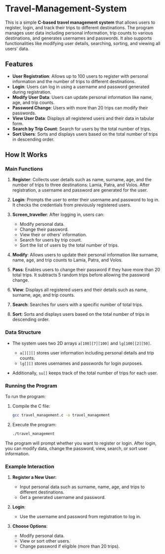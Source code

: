 # Travel-Management-System


This is a simple **C-based travel management system** that allows users to register, login, and track their trips to different destinations. The program manages user data including personal information, trip counts to various destinations, and generates usernames and passwords. It also supports functionalities like modifying user details, searching, sorting, and viewing all users' data.

## Features

- **User Registration**: Allows up to 100 users to register with personal information and the number of trips to different destinations.
- **Login**: Users can log in using a username and password generated during registration.
- **Modify User Data**: Users can update personal information like name, age, and trip counts.
- **Password Change**: Users with more than 20 trips can modify their passwords.
- **View User Data**: Displays all registered users and their data in tabular form.
- **Search by Trip Count**: Search for users by the total number of trips.
- **Sort Users**: Sorts and displays users based on the total number of trips in descending order.

## How It Works

### Main Functions

1. **Register**: Collects user details such as name, surname, age, and the number of trips to three destinations: Lamia, Patra, and Volos. After registration, a username and password are generated for the user.

2. **Login**: Prompts the user to enter their username and password to log in. It checks the credentials from previously registered users.

3. **Screen_traveller**: After logging in, users can:
   - Modify personal data.
   - Change their password.
   - View their or others' information.
   - Search for users by trip count.
   - Sort the list of users by the total number of trips.

4. **Modify**: Allows users to update their personal information like surname, name, age, and trip counts to Lamia, Patra, and Volos.

5. **Pass**: Enables users to change their password if they have more than 20 total trips. It subtracts 5 random trips before allowing the password change.

6. **View**: Displays all registered users and their details such as name, surname, age, and trip counts.

7. **Search**: Searches for users with a specific number of total trips.

8. **Sort**: Sorts and displays users based on the total number of trips in descending order.

### Data Structure

- The system uses two 2D arrays `a[100][7][100]` and `lg[100][2][50]`.
  - `a[][][]` stores user information including personal details and trip counts.
  - `lg[][]` stores usernames and passwords for login purposes.
  
- Additionally, `su[]` keeps track of the total number of trips for each user.

### Running the Program

To run the program:
1. Compile the C file:
   ```bash
   gcc travel_management.c -o travel_management
   ```
2. Execute the program:
   ```bash
   ./travel_management
   ```

The program will prompt whether you want to register or login. After login, you can modify data, change the password, view, search, or sort user information.

### Example Interaction

1. **Register a New User:**
   - Input personal data such as surname, name, age, and trips to different destinations.
   - Get a generated username and password.

2. **Login**:
   - Use the username and password from registration to log in.

3. **Choose Options**:
   - Modify personal data.
   - View or sort other users.
   - Change password if eligible (more than 20 trips).
